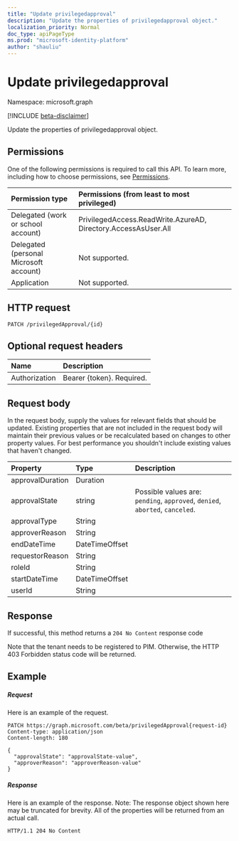 ```yaml
---
title: "Update privilegedapproval"
description: "Update the properties of privilegedapproval object."
localization_priority: Normal
doc_type: apiPageType
ms.prod: "microsoft-identity-platform"
author: "shauliu"
---
```


# Update privilegedapproval

Namespace: microsoft.graph

[!INCLUDE [beta-disclaimer](../../includes/beta-disclaimer.md)]

Update the properties of privilegedapproval object.
## Permissions
One of the following permissions is required to call this API. To learn more, including how to choose permissions, see [Permissions](/graph/permissions-reference).


|Permission type      | Permissions (from least to most privileged)              |
|:--------------------|:---------------------------------------------------------|
|Delegated (work or school account) | PrivilegedAccess.ReadWrite.AzureAD, Directory.AccessAsUser.All    |
|Delegated (personal Microsoft account) | Not supported.    |
|Application | Not supported. |

## HTTP request
<!-- { "blockType": "ignored" } -->
```http
PATCH /privilegedApproval/{id}
```
## Optional request headers
| Name       | Description|
|:-----------|:-----------|
| Authorization  | Bearer {token}. Required. |

## Request body
In the request body, supply the values for relevant fields that should be updated. Existing properties that are not included in the request body will maintain their previous values or be recalculated based on changes to other property values. For best performance you shouldn't include existing values that haven't changed.

| Property	   | Type	|Description|
|:---------------|:--------|:----------|
|approvalDuration|Duration||
|approvalState|string| Possible values are: `pending`, `approved`, `denied`, `aborted`, `canceled`.|
|approvalType|String||
|approverReason|String||
|endDateTime|DateTimeOffset||
|requestorReason|String||
|roleId|String||
|startDateTime|DateTimeOffset||
|userId|String||

## Response

If successful, this method returns a `204 No Content` response code

Note that the tenant needs to be registered to PIM. Otherwise, the HTTP 403 Forbidden status code will be returned.

## Example
##### Request
Here is an example of the request.
<!-- {
  "blockType": "request",
  "name": "update_privilegedapproval"
}-->
```http
PATCH https://graph.microsoft.com/beta/privilegedApproval{request-id}
Content-type: application/json
Content-length: 180

{
  "approvalState": "approvalState-value",
  "approverReason": "approverReason-value"
}
```
##### Response
Here is an example of the response. Note: The response object shown here may be truncated for brevity. All of the properties will be returned from an actual call.
<!-- {
  "blockType": "response"
} -->
```http
HTTP/1.1 204 No Content
```

<!-- uuid: 8fcb5dbc-d5aa-4681-8e31-b001d5168d79
2015-10-25 14:57:30 UTC -->
<!--
{
  "type": "#page.annotation",
  "description": "Update privilegedapproval",
  "keywords": "",
  "section": "documentation",
  "tocPath": "",
  "suppressions": []
}
-->


